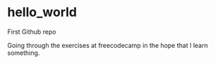 # hello_world
First Github repo

Going through the exercises at freecodecamp in the hope that I learn something.
